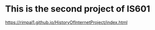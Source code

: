 # This is the second project of IS601
https://rimpal1.github.io/HistoryOfInternetProject/index.html 
